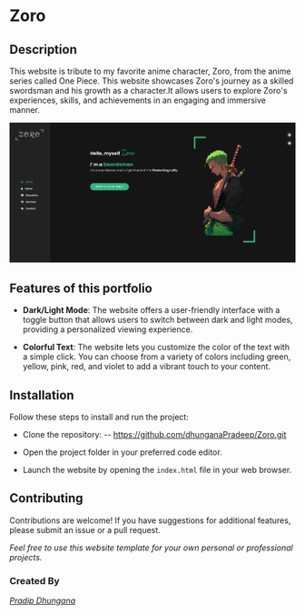 # Zoro

## Description

This website is tribute to my favorite anime character, Zoro, from the anime series called One Piece. This website showcases Zoro's journey as a skilled swordsman and his growth as a character.It allows users to explore Zoro's experiences, skills, and achievements in an engaging and immersive manner.

![Output](images/output.png)


## Features of this portfolio

- **Dark/Light Mode**: The website offers a user-friendly interface with a toggle button that allows users to switch between dark and light modes, providing a personalized viewing experience.

- **Colorful Text**: The website lets you customize the color of the text with a simple click. You can choose from a variety of colors including green, yellow, pink, red, and violet to add a vibrant touch to your content.

## Installation

Follow these steps to install and run the project:

- Clone the repository:
        -- https://github.com/dhunganaPradeep/Zoro.git

- Open the project folder in your preferred code editor.

- Launch the website by opening the `index.html` file in your web browser.

## Contributing 

Contributions are welcome! If you have suggestions for additional features, please submit an issue or a pull request.

*Feel free to use this website template for your own personal or professional projects.*

### Created By 

[*Pradip Dhungana*](dhunganapradip.com.np)
